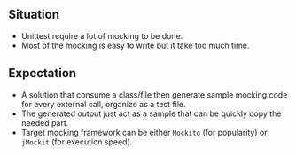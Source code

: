 ## Situation
- Unittest require a lot of mocking to be done.
- Most of the mocking is easy to write but it take too much time.

## Expectation
- A solution that consume a class/file then generate sample mocking code for every external call, organize as a test file.
- The generated output just act as a sample that can be quickly copy the needed part.
- Target mocking framework can be either `Mockito` (for popularity) or `jMockit` (for execution speed).